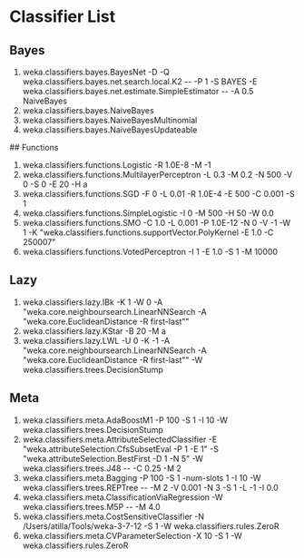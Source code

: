 # Classifier List

## Bayes


1. weka.classifiers.bayes.BayesNet -D -Q weka.classifiers.bayes.net.search.local.K2 -- -P 1 -S BAYES -E weka.classifiers.bayes.net.estimate.SimpleEstimator -- -A 0.5
NaiveBayes
2. weka.classifiers.bayes.NaiveBayes
3. weka.classifiers.bayes.NaiveBayesMultinomial
4. weka.classifiers.bayes.NaiveBayesUpdateable

## Functions

1. weka.classifiers.functions.Logistic -R 1.0E-8 -M -1
2. weka.classifiers.functions.MultilayerPerceptron -L 0.3 -M 0.2 -N 500 -V 0 -S 0 -E 20 -H a
3. weka.classifiers.functions.SGD -F 0 -L 0.01 -R 1.0E-4 -E 500 -C 0.001 -S 1
4. weka.classifiers.functions.SimpleLogistic -I 0 -M 500 -H 50 -W 0.0
5. weka.classifiers.functions.SMO -C 1.0 -L 0.001 -P 1.0E-12 -N 0 -V -1 -W 1 -K "weka.classifiers.functions.supportVector.PolyKernel -E 1.0 -C 250007"
6. weka.classifiers.functions.VotedPerceptron -I 1 -E 1.0 -S 1 -M 10000

## Lazy

1. weka.classifiers.lazy.IBk -K 1 -W 0 -A "weka.core.neighboursearch.LinearNNSearch -A \"weka.core.EuclideanDistance -R first-last\""
2. weka.classifiers.lazy.KStar -B 20 -M a
3. weka.classifiers.lazy.LWL -U 0 -K -1 -A "weka.core.neighboursearch.LinearNNSearch -A \"weka.core.EuclideanDistance -R first-last\"" -W weka.classifiers.trees.DecisionStump


## Meta

1. weka.classifiers.meta.AdaBoostM1 -P 100 -S 1 -I 10 -W weka.classifiers.trees.DecisionStump
2. weka.classifiers.meta.AttributeSelectedClassifier -E "weka.attributeSelection.CfsSubsetEval -P 1 -E 1" -S "weka.attributeSelection.BestFirst -D 1 -N 5" -W weka.classifiers.trees.J48 -- -C 0.25 -M 2
3. weka.classifiers.meta.Bagging -P 100 -S 1 -num-slots 1 -I 10 -W weka.classifiers.trees.REPTree -- -M 2 -V 0.001 -N 3 -S 1 -L -1 -I 0.0
4. weka.classifiers.meta.ClassificationViaRegression -W weka.classifiers.trees.M5P -- -M 4.0
5. weka.classifiers.meta.CostSensitiveClassifier -N /Users/atilla/Tools/weka-3-7-12 -S 1 -W weka.classifiers.rules.ZeroR
6. weka.classifiers.meta.CVParameterSelection -X 10 -S 1 -W weka.classifiers.rules.ZeroR


